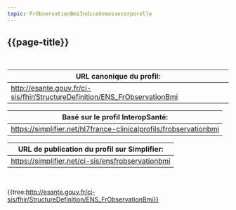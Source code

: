 ```yaml
---
topic: FrObservationBmiIndicedemassecorporelle
---
```

## {{page-title}}
&nbsp;

|     URL canonique du profil:                                                      |
|-----------------------------------------------------------------------------------|
|     http://esante.gouv.fr/ci-sis/fhir/StructureDefinition/ENS_FrObservationBmi    |

|     Basé sur le profil InteropSanté:                                     |
|--------------------------------------------------------------------------|
|     https://simplifier.net/hl7france-clinicalprofils/frobservationbmi    |

|     URL de publication du profil sur Simplifier:         |
|----------------------------------------------------------|
|     https://simplifier.net/ci-sis/ensfrobservationbmi    |

&nbsp;

{{tree:http://esante.gouv.fr/ci-sis/fhir/StructureDefinition/ENS_FrObservationBmi}}


